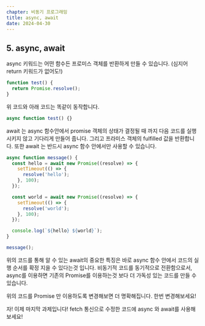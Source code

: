 ```yaml
---
chapter: 비동기 프로그래밍
title: async, await
date: 2024-04-30
---
```


## 5. async, await

async 키워드는 어떤 함수든 프로미스 객체를 반환하게 만들 수 있습니다. (심지어 return 키워드가 없어도!)

```jsx
function test() {
  return Promise.resolve();
}
```

위 코드와 아래 코드는 똑같이 동작합니다.

```jsx
async function test() {}
```

await 는 async 함수안에서 promise 객체의 상태가 결정될 때 까지 다음 코드를 실행시키지 않고 기다리게 만들어 줍니다. 그리고 프라미스 객체의 fulfilled 값을 반환합니다.
또한 await 는 반드시 async 함수 안에서만 사용할 수 있습니다.

```jsx
async function message() {
  const hello = await new Promise((resolve) => {
    setTimeout(() => {
      resolve('hello');
    }, 100);
  });

  const world = await new Promise((resolve) => {
    setTimeout(() => {
      resolve('world');
    }, 100);
  });

  console.log(`${hello} ${world}`);
}

message();
```

위의 코드를 통해 알 수 있는 await의 중요한 특징은 바로 async 함수 안에서 코드의 실행 순서를 확정 지을 수 있다는것 입니다. 비동기적 코드를 동기적으로 전환함으로서, async를 이용하면 기존의 Promise를 이용하는것 보다 더 가독성 있는 코드를 만들 수 있습니다.

위의 코드를 Promise 만 이용하도록 변경해보면 더 명확해집니다. 한번 변경해보세요!

자! 이제 마지막 과제입니다! fetch 통신으로 수정한 코드에 async 와 await를 사용해보세요!
